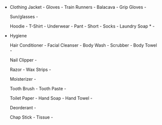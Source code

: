 - Clothing
    Jacket
        - 
    Gloves
        - 
    Train Runners
        - 
    Balacava
        - 
    Grip Gloves
        - 

    Sun/glasses
        - 

    Hoodie
        - 
    T-Shirt
        - 
    Underwear
        - 
    Pant
        - 
    Short
        - 
    Socks
        - 
    Laundry Soap *
        -




- Hygiene

    Hair Conditioner
        - 
    Facial Cleanser
        - 
    Body Wash
        - 
    Scrubber
        - 
    Body Towel
        - 

    Nail Clipper
        - 

    Razor
        - 
    Wax Strips
        - 

    Moisterizer
        - 

    Tooth Brush
        - 
    Tooth Paste
        - 

    Toilet Paper
        - 
    Hand Soap
        - 
    Hand Towel
        - 

    Deorderant
        - 

    Chap Stick
        - 
    Tissue
        - 
